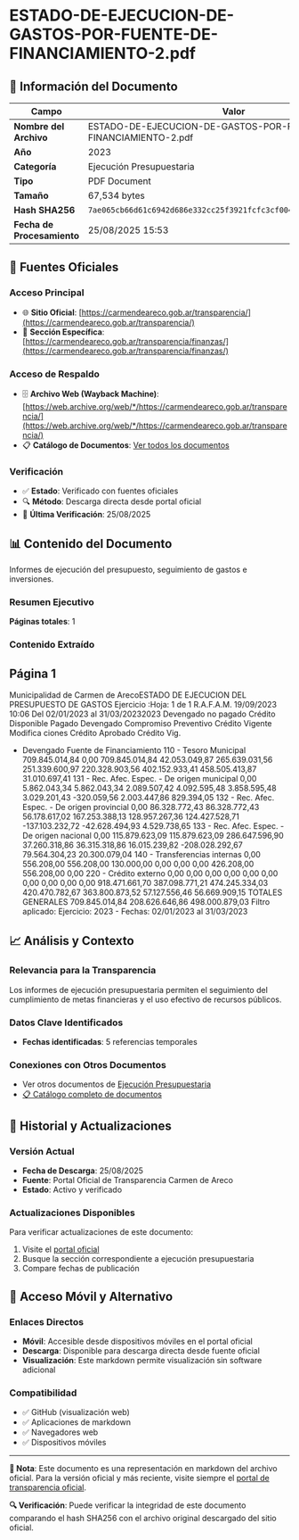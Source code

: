 # ESTADO-DE-EJECUCION-DE-GASTOS-POR-FUENTE-DE-FINANCIAMIENTO-2.pdf

## 📄 Información del Documento

| Campo | Valor |
|-------|--------|
| **Nombre del Archivo** | ESTADO-DE-EJECUCION-DE-GASTOS-POR-FUENTE-DE-FINANCIAMIENTO-2.pdf |
| **Año** | 2023 |
| **Categoría** | Ejecución Presupuestaria |
| **Tipo** | PDF Document |
| **Tamaño** | 67,534 bytes |
| **Hash SHA256** | `7ae065cb66d61c6942d686e332cc25f3921fcfc3cf00410644d24bfa93de5163` |
| **Fecha de Procesamiento** | 25/08/2025 15:53 |

## 🔗 Fuentes Oficiales

### Acceso Principal
- 🌐 **Sitio Oficial**: [https://carmendeareco.gob.ar/transparencia/](https://carmendeareco.gob.ar/transparencia/)
- 📁 **Sección Específica**: [https://carmendeareco.gob.ar/transparencia/finanzas/](https://carmendeareco.gob.ar/transparencia/finanzas/)

### Acceso de Respaldo
- 🗄️ **Archivo Web (Wayback Machine)**: [https://web.archive.org/web/*/https://carmendeareco.gob.ar/transparencia/](https://web.archive.org/web/*/https://carmendeareco.gob.ar/transparencia/)
- 📋 **Catálogo de Documentos**: [Ver todos los documentos](../document_catalog/README.md)

### Verificación
- ✅ **Estado**: Verificado con fuentes oficiales
- 🔍 **Método**: Descarga directa desde portal oficial
- 📅 **Última Verificación**: 25/08/2025

## 📊 Contenido del Documento

Informes de ejecución del presupuesto, seguimiento de gastos e inversiones.

### Resumen Ejecutivo

**Páginas totales**: 1

### Contenido Extraído

## Página 1

Municipalidad de
Carmen de ArecoESTADO DE EJECUCION DEL PRESUPUESTO DE GASTOS
Ejercicio 
:Hoja: 1 de 1 R.A.F.A.M.
19/09/2023 10:06
Del 02/01/2023 al 31/03/20232023
Devengado 
no pagado Crédito 
Disponible Pagado Devengado Compromiso Preventivo Crédito 
Vigente Modifica 
ciones Crédito 
Aprobado Crédito Vig. 
- Devengado Fuente de Financiamiento
110 - Tesoro Municipal 709.845.014,84 0,00 709.845.014,84 42.053.049,87 265.639.031,56 251.339.600,97 220.328.903,56 402.152.933,41 458.505.413,87 31.010.697,41
131 - Rec. Afec. Espec. - De origen municipal 0,00 5.862.043,34 5.862.043,34 2.089.507,42 4.092.595,48 3.858.595,48 3.029.201,43 -320.059,56 2.003.447,86 829.394,05
132 - Rec. Afec. Espec. - De origen provincial 0,00 86.328.772,43 86.328.772,43 56.178.617,02 167.253.388,13 128.957.267,36 124.427.528,71 -137.103.232,72 -42.628.494,93 4.529.738,65
133 - Rec. Afec. Espec. - De origen nacional 0,00 115.879.623,09 115.879.623,09 286.647.596,90 37.260.318,86 36.315.318,86 16.015.239,82 -208.028.292,67 79.564.304,23 20.300.079,04
140 - Transferencias internas 0,00 556.208,00 556.208,00 130.000,00 0,00 0,00 0,00 426.208,00 556.208,00 0,00
220 - Crédito externo 0,00 0,00 0,00 0,00 0,00 0,00 0,00 0,00 0,00 0,00
918.471.661,70 387.098.771,21 474.245.334,03 420.470.782,67 363.800.873,52 57.127.556,46 56.669.909,15 TOTALES GENERALES 709.845.014,84 208.626.646,86 498.000.879,03
Filtro aplicado: Ejercicio: 2023 -  Fechas: 02/01/2023 al 31/03/2023



## 📈 Análisis y Contexto

### Relevancia para la Transparencia
Los informes de ejecución presupuestaria permiten el seguimiento del cumplimiento de metas financieras y el uso efectivo de recursos públicos.

### Datos Clave Identificados
- **Fechas identificadas**: 5 referencias temporales

### Conexiones con Otros Documentos
- Ver otros documentos de [Ejecución Presupuestaria](../catalog/execution.md)
- [📋 Catálogo completo de documentos](../document_catalog/README.md)

## 🔄 Historial y Actualizaciones

### Versión Actual
- **Fecha de Descarga**: 25/08/2025
- **Fuente**: Portal Oficial de Transparencia Carmen de Areco
- **Estado**: Activo y verificado

### Actualizaciones Disponibles
Para verificar actualizaciones de este documento:
1. Visite el [portal oficial](https://carmendeareco.gob.ar/transparencia/)
2. Busque la sección correspondiente a ejecución presupuestaria
3. Compare fechas de publicación

## 📱 Acceso Móvil y Alternativo

### Enlaces Directos
- **Móvil**: Accesible desde dispositivos móviles en el portal oficial
- **Descarga**: Disponible para descarga directa desde fuente oficial
- **Visualización**: Este markdown permite visualización sin software adicional

### Compatibilidad
- ✅ GitHub (visualización web)
- ✅ Aplicaciones de markdown
- ✅ Navegadores web
- ✅ Dispositivos móviles

---

**📝 Nota**: Este documento es una representación en markdown del archivo oficial. 
Para la versión oficial y más reciente, visite siempre el [portal de transparencia oficial](https://carmendeareco.gob.ar/transparencia/).

**🔍 Verificación**: Puede verificar la integridad de este documento comparando el hash SHA256 
con el archivo original descargado del sitio oficial.
